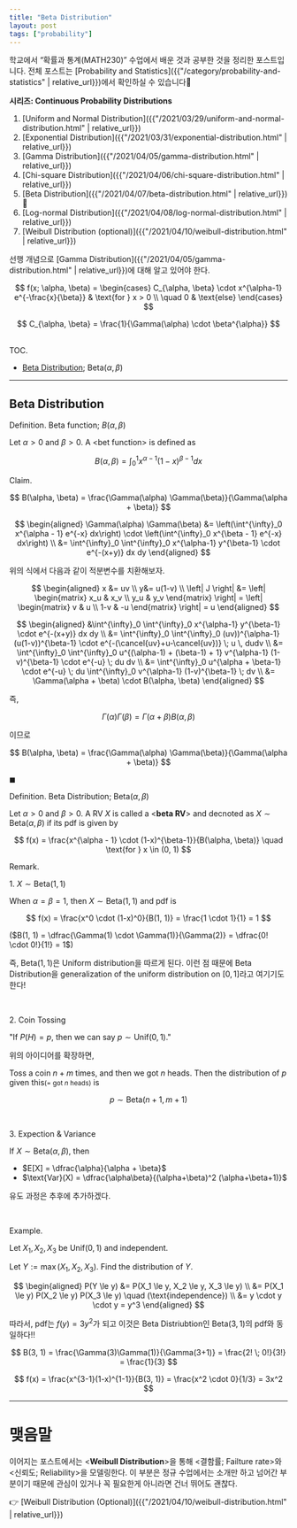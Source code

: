 ```yaml
---
title: "Beta Distribution"
layout: post
tags: ["probability"]
---
```


학교에서 “확률과 통계(MATH230)” 수업에서 배운 것과 공부한 것을 정리한 포스트입니다. 전체 포스트는 [Probability and Statistics]({{"/category/probability-and-statistics" | relative_url}})에서 확인하실 수 있습니다🎲

<div class="proof" markdown="1">

**시리즈: Continuous Probability Distributions**

1. [Uniform and Normal Distribution]({{"/2021/03/29/uniform-and-normal-distribution.html" | relative_url}})
2. [Exponential Distribution]({{"/2021/03/31/exponential-distribution.html" | relative_url}})
3. [Gamma Distribution]({{"/2021/04/05/gamma-distribution.html" | relative_url}})
4. [Chi-square Distribution]({{"/2021/04/06/chi-square-distribution.html" | relative_url}})
5. [Beta Distribution]({{"/2021/04/07/beta-distribution.html" | relative_url}}) 👀
6. [Log-normal Distribution]({{"/2021/04/08/log-normal-distribution.html" | relative_url}})
7. [Weibull Distribution (optional)]({{"/2021/04/10/weibull-distribution.html" | relative_url}})

</div>

선행 개념으로 [Gamma Distribution]({{"/2021/04/05/gamma-distribution.html" | relative_url}})에 대해 알고 있어야 한다.

$$
f(x; \alpha, \beta) 
= \begin{cases}
    C_{\alpha, \beta} \cdot x^{\alpha-1} e^{-\frac{x}{\beta}} & \text{for } x > 0 \\
    \quad 0 & \text{else}
\end{cases}
$$

$$
C_{\alpha, \beta} 
= \frac{1}{\Gamma(\alpha) \cdot \beta^{\alpha}}
$$

<br><span class="statement-title">TOC.</span><br>

- [Beta Distribution](#beta-distribution); $\text{Beta}(\alpha, \beta)$

<hr/>

## Beta Distribution

<div class="definition" markdown="1">

<span class="statement-title">Definition.</span> Beta function; $B(\alpha, \beta)$<br/>

Let $\alpha > 0$ and $\beta > 0$. A \<bet function\> is defined as 

$$
B(\alpha, \beta) = \int^1_0 x^{\alpha-1}(1-x)^{\beta-1} dx
$$

</div>

<div class="theorem" markdown="1">

<span class="statement-title">Claim.</span><br/>

$$
B(\alpha, \beta) = \frac{\Gamma(\alpha) \Gamma(\beta)}{\Gamma(\alpha + \beta)}
$$

</div>

<div class="math-statement" markdown="1">

$$
\begin{aligned}
\Gamma(\alpha) \Gamma(\beta) &= \left(\int^{\infty}_0 x^{\alpha - 1} e^{-x} dx\right) \cdot \left(\int^{\infty}_0 x^{\beta - 1} e^{-x} dx\right) \\
&= \int^{\infty}_0 \int^{\infty}_0 x^{\alpha-1} y^{\beta-1} \cdot e^{-(x+y)} dx dy
\end{aligned}
$$

위의 식에서 다음과 같이 적분변수를 치환해보자.

$$
\begin{aligned}
x &= uv \\
y&= u(1-v) \\
\left| J \right| &= \left| \begin{matrix}
    x_u & x_v \\
    y_u & y_v
\end{matrix} \right| = \left| \begin{matrix}
    v & u \\
    1-v & -u
\end{matrix} \right| = u
\end{aligned}
$$

$$
\begin{aligned}
&\int^{\infty}_0 \int^{\infty}_0 x^{\alpha-1} y^{\beta-1} \cdot e^{-(x+y)} dx dy \\
&= \int^{\infty}_0 \int^{\infty}_0 (uv))^{\alpha-1} (u(1-v))^{\beta-1} \cdot e^{-(\cancel{uv}+u-\cancel{uv})} \; u \, dudv \\
&= \int^{\infty}_0 \int^{\infty}_0 u^{(\alpha-1) + (\beta-1) + 1} v^{\alpha-1} (1-v)^{\beta-1} \cdot e^{-u} \; du dv \\
&= \int^{\infty}_0 u^{\alpha + \beta-1} \cdot e^{-u} \; du \int^{\infty}_0 v^{\alpha-1} (1-v)^{\beta-1} \; dv \\
&= \Gamma(\alpha + \beta) \cdot B(\alpha, \beta)
\end{aligned}
$$

즉,

$$
\Gamma(\alpha)\Gamma(\beta) = \Gamma(\alpha + \beta) B(\alpha, \beta)
$$

이므로

$$
B(\alpha, \beta) = \frac{\Gamma(\alpha) \Gamma(\beta)}{\Gamma(\alpha + \beta)}
$$

$\blacksquare$

</div>

<div class="definition" markdown="1">

<span class="statement-title">Definition.</span> Beta Distribution; $\text{Beta}(\alpha, \beta)$<br/>

Let $\alpha>0$ and $\beta>0$. A RV $X$ is called a \<**beta RV**\> and decnoted as $X \sim \text{Beta}(\alpha, \beta)$ if its pdf is given by

$$
f(x) = \frac{x^{\alpha - 1} \cdot (1-x)^{\beta-1}}{B(\alpha, \beta)} \quad \text{for } x \in (0, 1)
$$

</div>

<span class="statement-title">Remark.</span><br/>

1\. $X \sim \text{Beta}(1, 1)$

When $\alpha = \beta = 1$, then $X \sim \text{Beta}(1, 1)$ and pdf is

$$
f(x) = \frac{x^0 \cdot (1-x)^0}{B(1, 1)} = \frac{1 \cdot 1}{1} = 1
$$

($B(1, 1) = \dfrac{\Gamma(1) \cdot \Gamma(1)}{\Gamma(2)} = \dfrac{0! \cdot 0!}{1!} = 1$)

즉, $\text{Beta}(1, 1)$은 Uniform distribution을 따르게 된다. 이런 점 때문에 Beta Distribution을 <span class="half_HL">generalization of the uniform distribution on $[0, 1]$</span>라고 여기기도 한다!

<br/>

2\. Coin Tossing

"If $P(H) = p$, then we can say $p \sim \text{Unif}(0, 1)$."

위의 아이디어를 확장하면,

Toss a coin $n+m$ times, and then we got $n$ heads. Then the distribution of $p$ given this<small>(= got $n$ heads)</small> is

$$
p \sim \text{Beta}(n+1, m+1)
$$

<br/>

3\. Expection & Variance

If $X \sim \text{Beta}(\alpha, \beta)$, then

- $E[X] = \dfrac{\alpha}{\alpha + \beta}$
- $\text{Var}(X) = \dfrac{\alpha\beta}{(\alpha+\beta)^2 (\alpha+\beta+1)}$

유도 과정은 추후에 추가하겠다.

<br/>

<span class="statement-title">Example.</span><br/>

Let $X_1, X_2, X_3$ be $\text{Unif}(0, 1)$ and independent.

Let $Y:=\max(X_1, X_2, X_3)$. Find the distribution of $Y$.

<div class="math-statement" markdown="1">

$$
\begin{aligned}
P(Y \le y) &= P(X_1 \le y, X_2 \le y, X_3 \le y) \\
        &= P(X_1 \le y) P(X_2 \le y) P(X_3 \le y) \quad (\text{independence}) \\
        &= y \cdot y \cdot y = y^3
\end{aligned}
$$

따라서, pdf는 $f(y) = 3y^2$가 되고 이것은 Beta Distriubtion인 $\text{Beta}(3, 1)$의 pdf와 동일하다!!

$$
B(3, 1) = \frac{\Gamma(3)\Gamma(1)}{\Gamma(3+1)} = \frac{2! \; 0!}{3!} = \frac{1}{3}
$$

$$
f(x) = \frac{x^{3-1}(1-x)^{1-1}}{B(3, 1)} = \frac{x^2 \cdot 0}{1/3} = 3x^2
$$

</div>

<hr/>

# 맺음말

이어지는 포스트에서는 \<**Weibull Distribution**\>을 통해 \<결함률; Failture rate\>와 \<신뢰도; Reliability\>을 모델링한다. 이 부분은 정규 수업에서는 소개만 하고 넘어간 부분이기 때문에 관심이 있거나 꼭 필요한게 아니라면 건너 뛰어도 괜찮다.

👉 [Weibull Distribution (Optional)]({{"/2021/04/10/weibull-distribution.html" | relative_url}})
